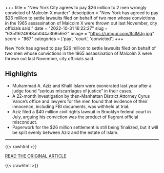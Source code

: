 +++
title = "New York City agrees to pay $26 million to 2 men wrongly convicted of Malcolm X murder"
description = "New York has agreed to pay $26 million to settle lawsuits filed on behalf of two men whose convictions in the 1965 assassination of Malcolm X were thrown out last November, city officials said."
date = "2022-10-31 16:22:27"
slug = "635ff624998ab044a3b856e2"
image = "https://i.imgur.com/lfclMJg.jpg"
score = "867"
categories = ['pay', 'court', 'convicted']
+++

New York has agreed to pay $26 million to settle lawsuits filed on behalf of two men whose convictions in the 1965 assassination of Malcolm X were thrown out last November, city officials said.

## Highlights

- Muhammad A. Aziz and Khalil Islam were exonerated last year after a judge found “serious miscarriages of justice” in their cases.
- A 22-month investigation by then-Manhattan District Attorney Cyrus Vance’s office and lawyers for the men found that evidence of their innocence, including FBI documents, was withheld at trial.
- Aziz filed a $40 million civil rights lawsuit in Brooklyn federal court in July, arguing his conviction was the product of flagrant official misconduct.
- Paperwork for the $26 million settlement is still being finalized, but it will be split evenly between Aziz  and the estate of Islam.

---

{{< rawhtml >}}
  <p class="article-category">
    <a target="_blank" href="https://www.cnn.com/2022/10/30/us/nyc-settlement-malcolm-x-murder/index.html">READ THE ORIGINAL ARTICLE</a>
  </p>
{{< /rawhtml >}}
